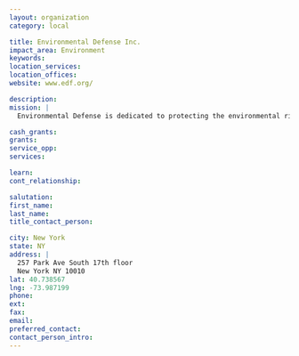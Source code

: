 ```yaml
---
layout: organization
category: local

title: Environmental Defense Inc.
impact_area: Environment
keywords: 
location_services: 
location_offices: 
website: www.edf.org/

description: 
mission: |
  Environmental Defense is dedicated to protecting the environmental rights of all people, including future generations. Among these rights are clean air, clean water, healthy food and flourishing ecosystems. We are guided by scientific evaluation of environmental problems, and the solutions we advocate will be based on science, even when it leads in unfamiliar directions. We work to create solutions that win lasting economic and social support because they are nonpartisan, cost-effective and fair. We recognize that low-income communities and communities of color have been disproportionately exposed to many environmental threats, and we seek answers that are equitable and just for all. 

cash_grants: 
grants: 
service_opp: 
services: 

learn: 
cont_relationship: 

salutation: 
first_name: 
last_name: 
title_contact_person: 

city: New York
state: NY
address: |
  257 Park Ave South 17th floor  
  New York NY 10010
lat: 40.738567
lng: -73.987199
phone: 
ext: 
fax: 
email: 
preferred_contact: 
contact_person_intro: 
---
```

